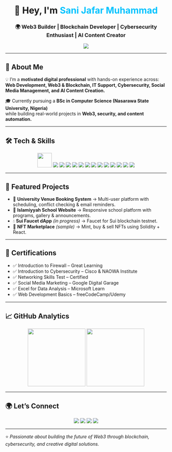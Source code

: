 <!-- Stylish Banner -->
<h1 align="center">👋 Hey, I'm <span style="color:#00c3ff;">Sani Jafar Muhammad</span></h1>
<h3 align="center">🌍 Web3 Builder | Blockchain Developer | Cybersecurity Enthusiast | AI Content Creator</h3>

<!-- Typing Animation -->
<p align="center">
  <img src="https://readme-typing-svg.herokuapp.com?size=22&duration=3500&color=00C3FF&center=true&vCenter=true&width=600&lines=Web+Developer+%7C+Blockchain+Enthusiast;AI+Content+Creator+%7C+Cybersecurity+(Junior);Crypto+Trading+(SMC)+%7C+Forever+Learning!" />
</p>

---

## 🚀 About Me
💡 I’m a **motivated digital professional** with hands-on experience across:  
**Web Development, Web3 & Blockchain, IT Support, Cybersecurity, Social Media Management, and AI Content Creation.**  

🎓 Currently pursuing a **BSc in Computer Science (Nasarawa State University, Nigeria)**  
while building real-world projects in **Web3, security, and content automation.**  

---

## 🛠️ Tech & Skills

<p align="center">
  
  <!-- Web Development -->
  <img src="https://skillicons.dev/icons?i=html,css,javascript,wordpress,flask" height="45"/>  

  <!-- Blockchain & Web3 -->
  <img src="https://img.shields.io/badge/Solidity-363636?style=for-the-badge&logo=solidity&logoColor=white"/>
  <img src="https://img.shields.io/badge/Move%20Lang-000000?style=for-the-badge&logo=sui&logoColor=blue"/>
  <img src="https://img.shields.io/badge/Web3.js-F16822?style=for-the-badge&logo=web3.js&logoColor=white"/>
  
  <!-- AI & Content Tools -->
  <img src="https://img.shields.io/badge/InVideo-0066FF?style=for-the-badge&logoColor=white"/>
  <img src="https://img.shields.io/badge/Meta%20AI-000000?style=for-the-badge&logo=meta&logoColor=blue"/>
  <img src="https://img.shields.io/badge/Loenador%20AI-purple?style=for-the-badge&logoColor=white"/>
  
  <!-- Cybersecurity & Networking -->
  <img src="https://img.shields.io/badge/Networking-0078D7?style=for-the-badge&logo=cisco&logoColor=white"/>
  <img src="https://img.shields.io/badge/Firewall-FF0000?style=for-the-badge&logo=fortinet&logoColor=white"/>
  <img src="https://img.shields.io/badge/Threat%20Analysis-800080?style=for-the-badge&logo=security&logoColor=white"/>
  
  <!-- Office Suite -->
  <img src="https://img.shields.io/badge/Excel-217346?style=for-the-badge&logo=microsoft-excel&logoColor=white"/>
  <img src="https://img.shields.io/badge/Word-2B579A?style=for-the-badge&logo=microsoft-word&logoColor=white"/>
  <img src="https://img.shields.io/badge/PowerPoint-B7472A?style=for-the-badge&logo=microsoft-powerpoint&logoColor=white"/>
  <img src="https://img.shields.io/badge/Outlook-0078D4?style=for-the-badge&logo=microsoft-outlook&logoColor=white"/>
  
</p>

---

## 📌 Featured Projects
- 🏫 **University Venue Booking System** → Multi-user platform with scheduling, conflict checking & email reminders.  
- 🕌 **Islamiyyah School Website** → Responsive school platform with programs, gallery & announcements.  
- 💧 **Sui Faucet dApp** *(in progress)* → Faucet for Sui blockchain testnet.  
- 🎨 **NFT Marketplace** *(sample)* → Mint, buy & sell NFTs using Solidity + React.  

---

## 🏅 Certifications
- ✅ Introduction to Firewall – Great Learning  
- ✅ Introduction to Cybersecurity – Cisco & NAOWA Institute  
- ✅ Networking Skills Test – Certified  
- ✅ Social Media Marketing – Google Digital Garage  
- ✅ Excel for Data Analysis – Microsoft Learn  
- ✅ Web Development Basics – freeCodeCamp/Udemy  

---

## 📈 GitHub Analytics
<p align="center">
  <img src="https://github-readme-stats.vercel.app/api?username=msjafarweb3&show_icons=true&theme=tokyonight" height="180px"/>
  <img src="https://github-readme-streak-stats.herokuapp.com?user=msjafarweb3&theme=tokyonight&hide_border=false" height="180px"/>
</p>

---

## 🌍 Let’s Connect
<p align="center">
  <a href="mailto:jafarmuhammadsani625@gmail.com"><img src="https://img.shields.io/badge/Email-D14836?style=for-the-badge&logo=gmail&logoColor=white"/></a>
  <a href="https://wa.me/2348163524977"><img src="https://img.shields.io/badge/WhatsApp-25D366?style=for-the-badge&logo=whatsapp&logoColor=white"/></a>
  <a href="https://x.com/MsjafarWeb3"><img src="https://img.shields.io/badge/X(Twitter)-000000?style=for-the-badge&logo=x&logoColor=white"/></a>
  <a href="https://t.me/Msjafarweb3"><img src="https://img.shields.io/badge/Telegram-2CA5E0?style=for-the-badge&logo=telegram&logoColor=white"/></a>
</p>

---

⭐️ *Passionate about building the future of Web3 through blockchain, cybersecurity, and creative digital solutions.*
